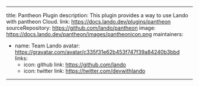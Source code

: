 
---
title: Pantheon Plugin
description: This plugin provides a way to use Lando with pantheon Cloud.
link: https://docs.lando.dev/plugins/pantheon
sourceRepository: https://github.com/lando/pantheon
image: https://docs.lando.dev/pantheon/images/pantheonicon.png
maintainers:
  - name: Team Lando
    avatar: https://gravatar.com/avatar/c335f31e62b453f747f39a84240b3bbd
    links:
      - icon: github
        link: https://github.com/lando
      - icon: twitter
        link: https://twitter.com/devwithlando
---

